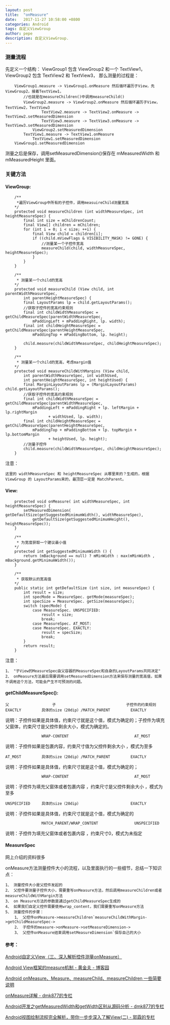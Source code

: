 ```yaml
---
layout: post
title:  "onMeasure"
date:   2017-11-27 10:58:00 +0800
categories: Android
tags: 自定义ViewGroup
author: pepe
description: 自定义ViewGroup.
---
```



### 测量流程
先定义一个结构：
ViewGroup1 包含  ViewGroup2 和一个 TextView1，
ViewGroup2 包含 TextView2 和 TextView3，
那么测量的过程是：
    
~~~
    ViewGroup1.measure -> ViewGroup1.onMeasure 然后循环遍历子View，先ViewGroup2，接着TextView1，
        //也就是在measureChildren()中调用measureChild()
        ViewGroup2.measure -> ViewGroup2.onMeasure 然后循环遍历子View，TextView2，TextView3
                TextView2.measure -> TextView2.onMeasure -> TextView2.setMeasuredDimension
                TextView3.measure -> TextView3.onMeasure -> TextView3.setMeasuredDimension
            ViewGroup2.setMeasuredDimension
	    TextView1.measure -> TextView1.onMeasure
            TextView1.setMeasuredDimension
    ViewGroup1.setMeasuredDimension
~~~
测量之后是保存，调用setMeasuredDimension()保存在 mMeasuredWidth 和 mMeasuredHeight 里面。

### 关键方法
   
#### ViewGroup:
~~~   
    /**
     *遍历ViewGroup中所有的子控件，调用measuireChild测量宽高
    */
    protected void measureChildren (int widthMeasureSpec, int heightMeasureSpec) {
        final int size = mChildrenCount;
        final View[] children = mChildren;
        for (int i = 0; i < size; ++i) {
            final View child = children[i];
            if ((child.mViewFlags & VISIBILITY_MASK) != GONE) {
                //测量某一个子控件宽高
                measureChild(child, widthMeasureSpec, heightMeasureSpec);
            }
        }
    }
    
    /**
     * 测量某一个child的宽高
    */
    protected void measureChild (View child, int parentWidthMeasureSpec,
        int parentHeightMeasureSpec) {
        final LayoutParams lp = child.getLayoutParams();
        //获取子控件的宽高约束规则
        final int childWidthMeasureSpec = getChildMeasureSpec(parentWidthMeasureSpec,
            mPaddingLeft + mPaddingRight, lp. width);
        final int childHeightMeasureSpec = getChildMeasureSpec(parentHeightMeasureSpec,
            mPaddingTop + mPaddingBottom, lp. height);

        child.measure(childWidthMeasureSpec, childHeightMeasureSpec);
    }

    /**
     * 测量某一个child的宽高，考虑margin值
    */
    protected void measureChildWithMargins (View child,
        int parentWidthMeasureSpec, int widthUsed,
        int parentHeightMeasureSpec, int heightUsed) {
        final MarginLayoutParams lp = (MarginLayoutParams) child.getLayoutParams();
        //获取子控件的宽高约束规则
        final int childWidthMeasureSpec = getChildMeasureSpec(parentWidthMeasureSpec,
            mPaddingLeft + mPaddingRight + lp. leftMargin + lp.rightMargin
                   + widthUsed, lp. width);
        final int childHeightMeasureSpec = getChildMeasureSpec(parentHeightMeasureSpec,
            mPaddingTop + mPaddingBottom + lp. topMargin + lp.bottomMargin
                   + heightUsed, lp. height);
        //测量子控件
        child.measure(childWidthMeasureSpec, childHeightMeasureSpec);
    }
~~~

注意：

    这里的 widthMeasureSpec 和 heightMeasureSpec 从哪里来的？生成的，根据 ViewGroup 的 LayoutParams来的，最顶层一定是 MatchParent。


#### View:

~~~
    protected void onMeasure( int widthMeasureSpec, int heightMeasureSpec) {
        setMeasuredDimension( getDefaultSize(getSuggestedMinimumWidth(), widthMeasureSpec),
            getDefaultSize(getSuggestedMinimumHeight(), heightMeasureSpec));
    }
    
    /**
     * 为宽度获取一个建议最小值
    */
    protected int getSuggestedMinimumWidth () {
        return (mBackground == null) ? mMinWidth : max(mMinWidth , mBackground.getMinimumWidth());
    }

    /**
     * 获取默认的宽高值
    */
    public static int getDefaultSize (int size, int measureSpec) {
        int result = size;
        int specMode = MeasureSpec. getMode(measureSpec);
        int specSize = MeasureSpec. getSize(measureSpec);
        switch (specMode) {
            case MeasureSpec. UNSPECIFIED:
                result = size;
                break;
            case MeasureSpec. AT_MOST:
            case MeasureSpec. EXACTLY:
                result = specSize;
                break;
        }   
        return result;
    }
~~~
注意：

    1、 "子View的MeasureSpec由父容器的MeasureSpec和自身的LayoutParams共同决定"
    2、 onMeasure方法最后需要调用setMeasuredDimension方法来保存测量的宽高值，如果不调用这个方法，可能会产生不可预测的问题。


#### getChildMeasureSpec():      

    父                   子                               子控件的约束规则                 
    EXACTLY         具体的size（20dip）/MATCH_PARENT         EXACTLY	
    
说明：子控件如果是具体值，约束尺寸就是这个值，模式为确定的；子控件为填充父窗体，约束尺寸是父控件剩余大小，模式为确定的。
    
                    WRAP-CONTENT                             AT_MOST
                    
说明：子控件如果是包裹内容，约束尺寸值为父控件剩余大小 ，模式为至多   
                 
    AT_MOST         具体的size（20dip）/MATCH_PARENT         EXACTLY
    
说明：子控件如果是具体值，约束尺寸就是这个值，模式为确定的；

                    WRAP-CONTENT                             AT_MOST
                    
说明：子控件为填充父窗体或者包裹内容 ，约束尺寸是父控件剩余大小 ，模式为至多

    UNSPECIFIED     具体的size（20dip）                      EXACTLY
    
说明：子控件如果是具体值，约束尺寸就是这个值，模式为确定的   

                    MATCH_PARENT/WRAP_CONTENT                UNSPECIFIED
                    
说明：子控件为填充父窗体或者包裹内容 ，约束尺寸0，模式为未指定   
                 
   
#### MeasureSpec 
网上介绍的资料很多 
   
onMeasure方法测量控件大小的流程，以及里面执行的一些细节，总结一下知识点：

    1、 测量控件大小是父控件发起的
    2、 父控件要测量子控件大小，需要重写onMeasure方法，然后调用measureChildren或者measureChildWithMargin方法
    3、 on Measure方法的参数是通过getChildMeasureSpec生成的
    4、 如果我们自定义控件需要使用wrap_content，我们需要重写onMeasure方法
    5、 测量控件的步骤：
        1、 父控件onMeasure->measureChildren`measureChildWithMargin->getChildMeasureSpec->
        2、 子控件的measure->onMeasure->setMeasureDimension->
        3、 父控件onMeasure结束调用setMeasureDimension`保存自己的大小
   
   
   

#### 参考：

[Android自定义View（三、深入解析控件测量onMeasure）](http://blog.csdn.net/xmxkf/article/details/51490283)

[Android View框架的measure机制 - 黄金夫 - 博客园](http://www.cnblogs.com/xyhuangjinfu/p/5435201.html)

[Android onMeasure、Measure、measureChild、measureChildren 一些简要说明](http://blog.csdn.net/jjwwmlp456/article/details/43964785)

[onMeasure详解 - dmk877的专栏](http://blog.csdn.net/dmk877/article/details/49558367)

[Android开发之getMeasuredWidth和getWidth区别从源码分析 - dmk877的专栏](http://blog.csdn.net/dmk877/article/details/49734869)

[Android视图绘制流程完全解析，带你一步步深入了解View(二) - 郭霖的专栏](http://blog.csdn.net/guolin_blog/article/details/16330267)